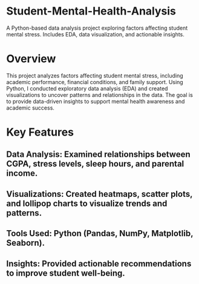 # Student-Mental-Health-Analysis
A Python-based data analysis project exploring factors affecting student mental stress. Includes EDA, data visualization, and actionable insights.

# Overview
This project analyzes factors affecting student mental stress, including academic performance, financial conditions, and family support. Using Python, I conducted exploratory data analysis (EDA) and created visualizations to uncover patterns and relationships in the data. The goal is to provide data-driven insights to support mental health awareness and academic success.

# Key Features
## Data Analysis: Examined relationships between CGPA, stress levels, sleep hours, and parental income.

## Visualizations: Created heatmaps, scatter plots, and lollipop charts to visualize trends and patterns.

## Tools Used: Python (Pandas, NumPy, Matplotlib, Seaborn).

## Insights: Provided actionable recommendations to improve student well-being.

